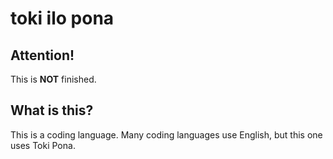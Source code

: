 # toki ilo pona

## Attention!
This is **NOT** finished.

## What is this?
This is a coding language. Many coding languages use English, but this one uses Toki Pona.
